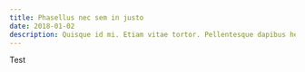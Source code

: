 ```yaml
---
title: Phasellus nec sem in justo
date: 2018-01-02
description: Quisque id mi. Etiam vitae tortor. Pellentesque dapibus hendrerit tortor.
---
```


Test